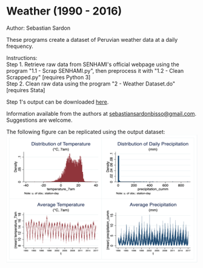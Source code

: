 # Weather (1990 - 2016)
Author: Sebastian Sardon

These programs create a dataset of Peruvian weather data at a daily frequency.

Instructions:\
    Step 1. Retrieve raw data from SENHAMI's official webpage using the program "1.1 - Scrap SENHAMI.py", then preprocess it with "1.2 - Clean Scrapped.py" [requires Python 3] \
    Step 2. Clean raw data using the program "2 - Weather Dataset.do" [requires Stata]

Step 1's output can be downloaded [here](https://www.dropbox.com/sh/z9igeu8g1tu37fx/AADkyefvuqyjRrrDhGPVh2LXa?dl=0).

Information available from the authors at sebastiansardonbisso@gmail.com. Suggestions are welcome.

The following figure can be replicated using the output dataset:
![](images/1_4panels.png)
